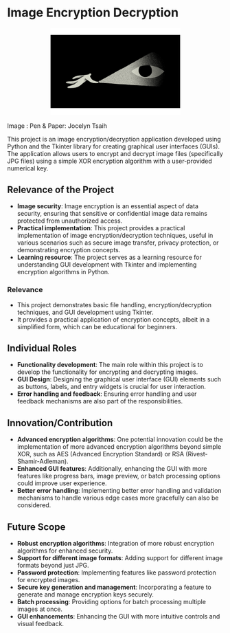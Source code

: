 # Image Encryption Decryption  

<p align="center">
  <img width=60% height=50% src="enc.gif" />
</p>
Image : Pen & Paper: Jocelyn Tsaih

This project is an image encryption/decryption application developed using Python and the Tkinter library for creating graphical user interfaces (GUIs). The application allows users to encrypt and decrypt image files (specifically JPG files) using a simple XOR encryption algorithm with a user-provided numerical key.

## Relevance of the Project

- **Image security**: Image encryption is an essential aspect of data security, ensuring that sensitive or confidential image data remains protected from unauthorized access.
- **Practical implementation**: This project provides a practical implementation of image encryption/decryption techniques, useful in various scenarios such as secure image transfer, privacy protection, or demonstrating encryption concepts.
- **Learning resource**: The project serves as a learning resource for understanding GUI development with Tkinter and implementing encryption algorithms in Python.

### Relevance

- This project demonstrates basic file handling, encryption/decryption techniques, and GUI development using Tkinter.
- It provides a practical application of encryption concepts, albeit in a simplified form, which can be educational for beginners.

## Individual Roles

- **Functionality development**: The main role within this project is to develop the functionality for encrypting and decrypting images.
- **GUI Design**: Designing the graphical user interface (GUI) elements such as buttons, labels, and entry widgets is crucial for user interaction.
- **Error handling and feedback**: Ensuring error handling and user feedback mechanisms are also part of the responsibilities.

## Innovation/Contribution

- **Advanced encryption algorithms**: One potential innovation could be the implementation of more advanced encryption algorithms beyond simple XOR, such as AES (Advanced Encryption Standard) or RSA (Rivest-Shamir-Adleman).
- **Enhanced GUI features**: Additionally, enhancing the GUI with more features like progress bars, image preview, or batch processing options could improve user experience.
- **Better error handling**: Implementing better error handling and validation mechanisms to handle various edge cases more gracefully can also be considered.

## Future Scope

- **Robust encryption algorithms**: Integration of more robust encryption algorithms for enhanced security.
- **Support for different image formats**: Adding support for different image formats beyond just JPG.
- **Password protection**: Implementing features like password protection for encrypted images.
- **Secure key generation and management**: Incorporating a feature to generate and manage encryption keys securely.
- **Batch processing**: Providing options for batch processing multiple images at once.
- **GUI enhancements**: Enhancing the GUI with more intuitive controls and visual feedback.

<!-- Here's a breakdown of the code:

1. `from tkinter import *`: This line imports all the available classes, functions, and constants from the Tkinter library. It's a common practice to import everything from Tkinter when working with GUIs.

2. `from tkinter import filedialog`: This line specifically imports the `filedialog` module from Tkinter. This module provides functions for creating file dialog boxes, which allow the user to select files or directories from their file system.

3. `root = Tk()`: This line creates the main window of the application. `Tk()` is a class in Tkinter that represents the main window.

4. `root.geometry("300x200")`: This line sets the initial size of the main window to 300 pixels wide and 200 pixels tall.

5. `root.title("Image Encryptor/Decryptor")`: This line sets the title of the main window to "Image Encryptor/Decryptor".

6. `def encrypt_image()`: This function is responsible for encrypting an image. However, it doesn't contain the actual encryption logic. Instead, it calls the `perform_encryption()` function with the argument True.

7. `def decrypt_image()`: This function is responsible for decrypting an image. Similar to the `encrypt_image()` function, it doesn't contain the actual decryption logic. Instead, it calls the `perform_encryption()` function with the argument False.

8. `file_path = filedialog.askopenfilename(filetypes=[('JPG files', '*.jpg')])`: This line opens a file dialog box that allows the user to select a JPG image file from their file system. The selected file path is stored in the `file_path` variable.

9. `if file_path:`: This checks if a file path was selected. If a file path was selected, the code inside the `try` block will execute.

10. `key = int(key_entry.get())`: This line retrieves the encryption/decryption key entered by the user in an entry widget (likely a text box) called `key_entry`. The key is converted from a string to an integer using the `int` function.

11. `with open(file_path, 'rb') as file:`: This line opens the selected image file in binary read mode.

12. `image_data = bytearray(file.read())`: This line reads the contents of the image file and stores it in a bytearray called `image_data`.

13. `for index, value in enumerate(image_data)`: This loop iterates over each byte in the `image_data` bytearray, with `index` representing the index of the byte and `value` representing the byte value.

14. `image_data[index] = value ^ key`: This line performs the XOR operation between each byte in `image_data` and the encryption/decryption key. The result is stored back in `image_data` at the same index, effectively encrypting (or decrypting) the byte.

15. `with open(file_path, 'wb') as file:`: This line opens the same image file in binary write mode.

16. `file.write(image_data)`: This line writes the modified (encrypted or decrypted) `image_data` back to the image file, overwriting the original contents.

17. `action = "Encrypted" if is_encrypt else "Decrypted"`: This line sets the `action` variable to either "Encrypted" or "Decrypted" based on the value of the `is_encrypt` parameter passed to the function.

18. `label_status.config(text=f"{action} Successfully")`: This line updates a label widget called `label_status` with the text indicating whether the image was successfully encrypted or decrypted.

19. The `except` blocks handle different types of exceptions that may occur during the encryption/decryption process, such as an invalid key (non-numeric input) or other exceptions. The error messages are displayed in the `label_status` widget.

20. In the `finally` block, `key_entry.delete(0, END)` clears the contents of the `key_entry` widget after the operation is completed, allowing the user to enter a new key for the next operation.
 
Good job.  
You've breached it.  

-->
